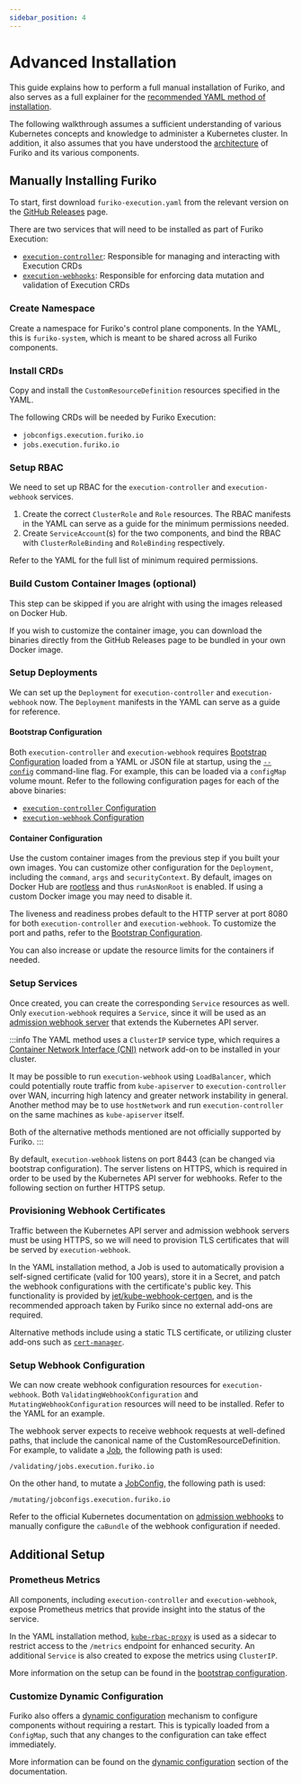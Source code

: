 ```yaml
---
sidebar_position: 4
---
```


# Advanced Installation

This guide explains how to perform a full manual installation of Furiko, and also serves as a full explainer for the [recommended YAML method of installation](./install.md#from-yaml).

The following walkthrough assumes a sufficient understanding of various Kubernetes concepts and knowledge to administer a Kubernetes cluster. In addition, it also assumes that you have understood the [architecture](../development/architecture/index.md) of Furiko and its various components.

## Manually Installing Furiko

To start, first download `furiko-execution.yaml` from the relevant version on the [GitHub Releases](https://github.com/furiko-io/furiko/releases) page.

There are two services that will need to be installed as part of Furiko Execution:

- [`execution-controller`](../development/architecture/execution-controller.md): Responsible for managing and interacting with Execution CRDs
- [`execution-webhooks`](../development/architecture/execution-webhook.md): Responsible for enforcing data mutation and validation of Execution CRDs

### Create Namespace

Create a namespace for Furiko's control plane components. In the YAML, this is `furiko-system`, which is meant to be shared across all Furiko components.

### Install CRDs

Copy and install the `CustomResourceDefinition` resources specified in the YAML.

The following CRDs will be needed by Furiko Execution:

- `jobconfigs.execution.furiko.io`
- `jobs.execution.furiko.io`

### Setup RBAC

We need to set up RBAC for the `execution-controller` and `execution-webhook` services.

1. Create the correct `ClusterRole` and `Role` resources. The RBAC manifests in the YAML can serve as a guide for the minimum permissions needed.
2. Create `ServiceAccount`(s) for the two components, and bind the RBAC with `ClusterRoleBinding` and `RoleBinding` respectively.

Refer to the YAML for the full list of minimum required permissions.

### Build Custom Container Images (optional)

This step can be skipped if you are alright with using the images released on Docker Hub.

If you wish to customize the container image, you can download the binaries directly from the GitHub Releases page to be bundled in your own Docker image.

### Setup Deployments

We can set up the `Deployment` for `execution-controller` and `execution-webhook` now. The `Deployment` manifests in the YAML can serve as a guide for reference.

#### Bootstrap Configuration

Both `execution-controller` and `execution-webhook` requires [Bootstrap Configuration](../reference/configuration/bootstrap.md) loaded from a YAML or JSON file at startup, using the [`--config`](../reference/configuration/execution/controller-flags.md#execution-controller-flags) command-line flag. For example, this can be loaded via a `configMap` volume mount. Refer to the following configuration pages for each of the above binaries:

- [`execution-controller` Configuration](../reference/configuration/execution/controller-config.md)
- [`execution-webhook` Configuration](../reference/configuration/execution/webhook-config.md)

#### Container Configuration

Use the custom container images from the previous step if you built your own images. You can customize other configuration for the `Deployment`, including the `command`, `args` and `securityContext`. By default, images on Docker Hub are [rootless](https://rootlesscontaine.rs/) and thus `runAsNonRoot` is enabled. If using a custom Docker image you may need to disable it.

The liveness and readiness probes default to the HTTP server at port 8080 for both `execution-controller` and `execution-webhook`. To customize the port and paths, refer to the [Bootstrap Configuration](../reference/configuration/bootstrap.md#http).

You can also increase or update the resource limits for the containers if needed.

### Setup Services

Once created, you can create the corresponding `Service` resources as well. Only `execution-webhook` requires a `Service`, since it will be used as an [admission webhook server](https://kubernetes.io/docs/reference/access-authn-authz/extensible-admission-controllers/) that extends the Kubernetes API server.

:::info
The YAML method uses a `ClusterIP` service type, which requires a [Container Network Interface (CNI)](https://kubernetes.io/docs/concepts/cluster-administration/networking/) network add-on to be installed in your cluster.

It may be possible to run `execution-webhook` using `LoadBalancer`, which could potentially route traffic from `kube-apiserver` to `execution-controller` over WAN, incurring high latency and greater network instability in general. Another method may be to use `hostNetwork` and run `execution-controller` on the same machines as `kube-apiserver` itself.

Both of the alternative methods mentioned are not officially supported by Furiko.
:::

By default, `execution-webhook` listens on port 8443 (can be changed via bootstrap configuration). The server listens on HTTPS, which is required in order to be used by the Kubernetes API server for webhooks. Refer to the following section on further HTTPS setup.

### Provisioning Webhook Certificates

Traffic between the Kubernetes API server and admission webhook servers must be using HTTPS, so we will need to provision TLS certificates that will be served by `execution-webhook`.

In the YAML installation method, a Job is used to automatically provision a self-signed certificate (valid for 100 years), store it in a Secret, and patch the webhook configurations with the certificate's public key. This functionality is provided by [jet/kube-webhook-certgen](https://github.com/jet/kube-webhook-certgen), and is the recommended approach taken by Furiko since no external add-ons are required.

Alternative methods include using a static TLS certificate, or utilizing cluster add-ons such as [`cert-manager`](https://cert-manager.io/docs/).

### Setup Webhook Configuration

We can now create webhook configuration resources for `execution-webhook`. Both `ValidatingWebhookConfiguration` and `MutatingWebhookConfiguration` resources will need to be installed. Refer to the YAML for an example.

The webhook server expects to receive webhook requests at well-defined paths, that include the canonical name of the CustomResourceDefinition. For example, to validate a [Job](../execution/job/index.md), the following path is used:

```
/validating/jobs.execution.furiko.io
```

On the other hand, to mutate a [JobConfig](../execution/jobconfig/index.md), the following path is used:

```
/mutating/jobconfigs.execution.furiko.io
```

Refer to the official Kubernetes documentation on [admission webhooks](https://kubernetes.io/docs/reference/access-authn-authz/extensible-admission-controllers/#contacting-the-webhook) to manually configure the `caBundle` of the webhook configuration if needed.

## Additional Setup

### Prometheus Metrics

All components, including `execution-controller` and `execution-webhook`, expose Prometheus metrics that provide insight into the status of the service.

In the YAML installation method, [`kube-rbac-proxy`](https://github.com/brancz/kube-rbac-proxy) is used as a sidecar to restrict access to the `/metrics` endpoint for enhanced security. An additional `Service` is also created to expose the metrics using `ClusterIP`.

More information on the setup can be found in the [bootstrap configuration](../reference/configuration/bootstrap.md#http).

### Customize Dynamic Configuration

Furiko also offers a [dynamic configuration](../reference/configuration/dynamic.md) mechanism to configure components without requiring a restart. This is typically loaded from a `ConfigMap`, such that any changes to the configuration can take effect immediately.

More information can be found on the [dynamic configuration](../reference/configuration/dynamic.md) section of the documentation.
